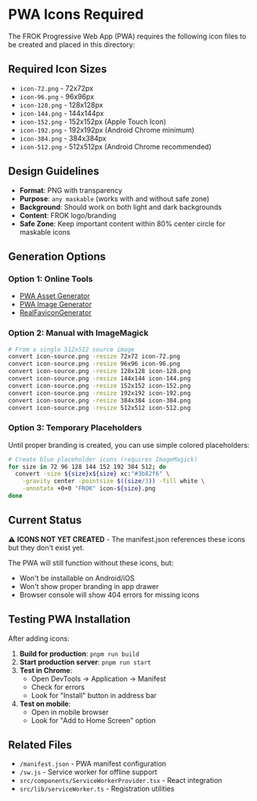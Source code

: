 # PWA Icons Required

The FROK Progressive Web App (PWA) requires the following icon files to be created and placed in this directory:

## Required Icon Sizes

- `icon-72.png` - 72x72px
- `icon-96.png` - 96x96px
- `icon-128.png` - 128x128px
- `icon-144.png` - 144x144px
- `icon-152.png` - 152x152px (Apple Touch Icon)
- `icon-192.png` - 192x192px (Android Chrome minimum)
- `icon-384.png` - 384x384px
- `icon-512.png` - 512x512px (Android Chrome recommended)

## Design Guidelines

- **Format**: PNG with transparency
- **Purpose**: `any maskable` (works with and without safe zone)
- **Background**: Should work on both light and dark backgrounds
- **Content**: FROK logo/branding
- **Safe Zone**: Keep important content within 80% center circle for maskable icons

## Generation Options

### Option 1: Online Tools
- [PWA Asset Generator](https://github.com/elegantapp/pwa-asset-generator)
- [PWA Image Generator](https://www.pwabuilder.com/imageGenerator)
- [RealFaviconGenerator](https://realfavicongenerator.net/)

### Option 2: Manual with ImageMagick
```bash
# From a single 512x512 source image
convert icon-source.png -resize 72x72 icon-72.png
convert icon-source.png -resize 96x96 icon-96.png
convert icon-source.png -resize 128x128 icon-128.png
convert icon-source.png -resize 144x144 icon-144.png
convert icon-source.png -resize 152x152 icon-152.png
convert icon-source.png -resize 192x192 icon-192.png
convert icon-source.png -resize 384x384 icon-384.png
convert icon-source.png -resize 512x512 icon-512.png
```

### Option 3: Temporary Placeholders
Until proper branding is created, you can use simple colored placeholders:
```bash
# Create blue placeholder icons (requires ImageMagick)
for size in 72 96 128 144 152 192 384 512; do
  convert -size ${size}x${size} xc:"#3b82f6" \
    -gravity center -pointsize $((size/3)) -fill white \
    -annotate +0+0 "FROK" icon-${size}.png
done
```

## Current Status

⚠️ **ICONS NOT YET CREATED** - The manifest.json references these icons but they don't exist yet.

The PWA will still function without these icons, but:
- Won't be installable on Android/iOS
- Won't show proper branding in app drawer
- Browser console will show 404 errors for missing icons

## Testing PWA Installation

After adding icons:

1. **Build for production**: `pnpm run build`
2. **Start production server**: `pnpm run start`
3. **Test in Chrome**:
   - Open DevTools → Application → Manifest
   - Check for errors
   - Look for "Install" button in address bar
4. **Test on mobile**:
   - Open in mobile browser
   - Look for "Add to Home Screen" option

## Related Files

- `/manifest.json` - PWA manifest configuration
- `/sw.js` - Service worker for offline support
- `src/components/ServiceWorkerProvider.tsx` - React integration
- `src/lib/serviceWorker.ts` - Registration utilities

